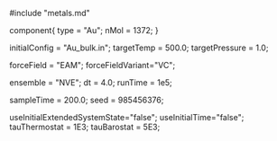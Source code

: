 #include "metals.md"


component{
  type = "Au";
  nMol = 1372;
}

initialConfig = "Au_bulk.in";
targetTemp = 500.0;
targetPressure = 1.0;

forceField = "EAM";
forceFieldVariant="VC";

ensemble = "NVE";
dt = 4.0;
runTime = 1e5;


sampleTime = 200.0;
seed = 985456376;

useInitialExtendedSystemState="false";
useInitialTime="false";
tauThermostat = 1E3;
tauBarostat = 5E3;
